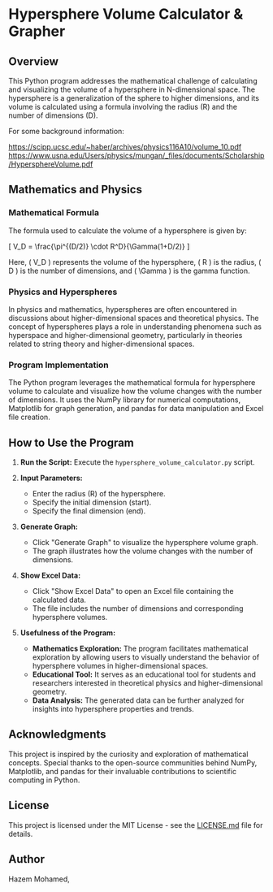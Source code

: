 # Hypersphere Volume Calculator & Grapher

## Overview

This Python program addresses the mathematical challenge of calculating and visualizing the volume of a hypersphere in N-dimensional space. The hypersphere is a generalization of the sphere to higher dimensions, and its volume is calculated using a formula involving the radius (R) and the number of dimensions (D).

For some background information:

https://scipp.ucsc.edu/~haber/archives/physics116A10/volume_10.pdf
https://www.usna.edu/Users/physics/mungan/_files/documents/Scholarship/HypersphereVolume.pdf

## Mathematics and Physics

### Mathematical Formula

The formula used to calculate the volume of a hypersphere is given by:

\[ V_D = \frac{\pi^{(D/2)} \cdot R^D}{\Gamma(1+D/2)} \]


Here, \( V_D \) represents the volume of the hypersphere, \( R \) is the radius, \( D \) is the number of dimensions, and \( \Gamma \) is the gamma function.

### Physics and Hyperspheres

In physics and mathematics, hyperspheres are often encountered in discussions about higher-dimensional spaces and theoretical physics. The concept of hyperspheres plays a role in understanding phenomena such as hyperspace and higher-dimensional geometry, particularly in theories related to string theory and higher-dimensional spaces.

### Program Implementation

The Python program leverages the mathematical formula for hypersphere volume to calculate and visualize how the volume changes with the number of dimensions. It uses the NumPy library for numerical computations, Matplotlib for graph generation, and pandas for data manipulation and Excel file creation.

## How to Use the Program

1. **Run the Script:** Execute the `hypersphere_volume_calculator.py` script.

2. **Input Parameters:**
   - Enter the radius (R) of the hypersphere.
   - Specify the initial dimension (start).
   - Specify the final dimension (end).

3. **Generate Graph:**
   - Click "Generate Graph" to visualize the hypersphere volume graph.
   - The graph illustrates how the volume changes with the number of dimensions.

4. **Show Excel Data:**
   - Click "Show Excel Data" to open an Excel file containing the calculated data.
   - The file includes the number of dimensions and corresponding hypersphere volumes.

5. **Usefulness of the Program:**
   - **Mathematics Exploration:** The program facilitates mathematical exploration by allowing users to visually understand the behavior of hypersphere volumes in higher-dimensional spaces.
   - **Educational Tool:** It serves as an educational tool for students and researchers interested in theoretical physics and higher-dimensional geometry.
   - **Data Analysis:** The generated data can be further analyzed for insights into hypersphere properties and trends.


## Acknowledgments

This project is inspired by the curiosity and exploration of mathematical concepts. Special thanks to the open-source communities behind NumPy, Matplotlib, and pandas for their invaluable contributions to scientific computing in Python.

## License

This project is licensed under the MIT License - see the [LICENSE.md](LICENSE.md) file for details.

## Author

Hazem Mohamed,

